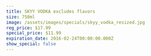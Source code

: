 ```yaml
---
title: SKYY VODKA excludes flavors
size: 750ml
image: /assets/images/specials/skyy_vodka_resized.jpg
reg_price: $17.99
special_price: $11.99
expiration_date: 2016-02-24T00:00:00.000Z
show_special: false
---
```


